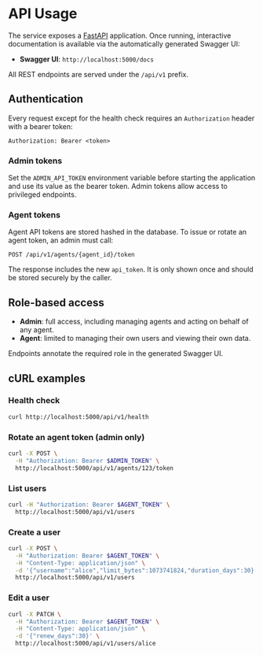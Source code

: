 # API Usage

The service exposes a [FastAPI](https://fastapi.tiangolo.com/) application. Once
running, interactive documentation is available via the automatically generated
Swagger UI:

- **Swagger UI**: `http://localhost:5000/docs`

All REST endpoints are served under the `/api/v1` prefix.

## Authentication

Every request except for the health check requires an `Authorization` header
with a bearer token:

```
Authorization: Bearer <token>
```

### Admin tokens

Set the `ADMIN_API_TOKEN` environment variable before starting the application
and use its value as the bearer token. Admin tokens allow access to privileged
endpoints.

### Agent tokens

Agent API tokens are stored hashed in the database. To issue or rotate an agent
token, an admin must call:

```
POST /api/v1/agents/{agent_id}/token
```

The response includes the new `api_token`. It is only shown once and should be
stored securely by the caller.

## Role-based access

- **Admin**: full access, including managing agents and acting on behalf of any
  agent.
- **Agent**: limited to managing their own users and viewing their own data.

Endpoints annotate the required role in the generated Swagger UI.

## cURL examples

### Health check

```sh
curl http://localhost:5000/api/v1/health
```

### Rotate an agent token (admin only)

```sh
curl -X POST \
  -H "Authorization: Bearer $ADMIN_TOKEN" \
  http://localhost:5000/api/v1/agents/123/token
```

### List users

```sh
curl -H "Authorization: Bearer $AGENT_TOKEN" \
  http://localhost:5000/api/v1/users
```

### Create a user

```sh
curl -X POST \
  -H "Authorization: Bearer $AGENT_TOKEN" \
  -H "Content-Type: application/json" \
  -d '{"username":"alice","limit_bytes":1073741824,"duration_days":30}' \
  http://localhost:5000/api/v1/users
```

### Edit a user

```sh
curl -X PATCH \
  -H "Authorization: Bearer $AGENT_TOKEN" \
  -H "Content-Type: application/json" \
  -d '{"renew_days":30}' \
  http://localhost:5000/api/v1/users/alice
```

